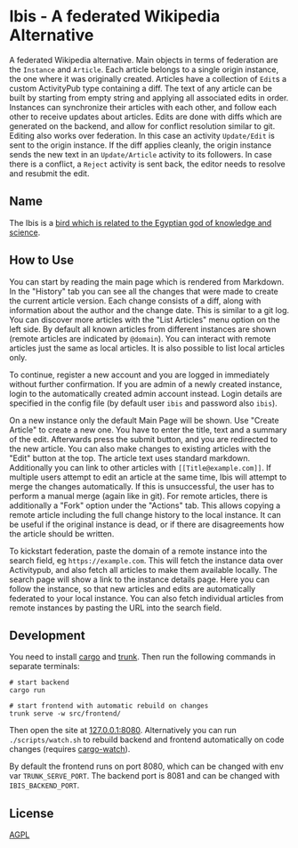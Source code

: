Ibis - A federated Wikipedia Alternative
===

A federated Wikipedia alternative. Main objects in terms of federation are the `Instance` and `Article`. Each article belongs to a single origin instance, the one where it was originally created. Articles have a collection of `Edit`s a custom ActivityPub type containing a diff. The text of any article can be built by starting from empty string and applying all associated edits in order. Instances can synchronize their articles with each other, and follow each other to receive updates about articles. Edits are done with diffs which are generated on the backend, and allow for conflict resolution similar to git. Editing also works over federation. In this case an activity `Update/Edit` is sent to the origin instance. If the diff applies cleanly, the origin instance sends the new text in an `Update/Article` activity to its followers. In case there is a conflict, a `Reject` activity is sent back, the editor needs to resolve and resubmit the edit.

## Name

The Ibis is a [bird which is related to the Egyptian god of knowledge and science](https://en.wikipedia.org/wiki/African_sacred_ibis#In_myth_and_legend).

## How to Use

You can start by reading the main page which is rendered from Markdown. In the "History" tab you can see all the changes that were made to create the current article version. Each change consists of a diff, along with information about the author and the change date. This is similar to a git log. You can discover more articles with the "List Articles" menu option on the left side. By default all known articles from different instances are shown (remote articles are indicated by `@domain`). You can interact with remote articles just the same as local articles. It is also possible to list local articles only.

To continue, register a new account and you are logged in immediately without further confirmation. If you are admin of a newly created instance, login to the automatically created admin account instead. Login details are specified in the config file (by default user `ibis` and password also `ibis`).

On a new instance only the default Main Page will be shown. Use "Create Article" to create a new one. You have to enter the title, text and a summary of the edit. Afterwards press the submit button, and you are redirected to the new article. You can also make changes to existing articles with the "Edit" button at the top. The article text uses standard markdown. Additionally you can link to other articles with `[[Title@example.com]]`. If multiple users attempt to edit an article at the same time, Ibis will attempt to merge the changes automatically. If this is unsuccessful, the user has to perform a manual merge (again like in git). For remote articles, there is additionally a "Fork" option under the "Actions" tab. This allows copying a remote article including the full change history to the local instance. It can be useful if the original instance is dead, or if there are disagreements how the article should be written.

To kickstart federation, paste the domain of a remote instance into the search field, eg `https://example.com`. This will fetch the instance data over Activitypub, and also fetch all articles to make them available locally. The search page will show a link to the instance details page. Here you can follow the instance, so that new articles and edits are automatically federated to your local instance. You can also fetch individual articles from remote instances by pasting the URL into the search field.

## Development

You need to install [cargo](https://rustup.rs/) and [trunk](https://trunkrs.dev). Then run the following commands in separate terminals:
```
# start backend
cargo run

# start frontend with automatic rebuild on changes
trunk serve -w src/frontend/
```

Then open the site at [127.0.0.1:8080](http://127.0.0.1:8080/). Alternatively you can run `./scripts/watch.sh` to rebuild backend and frontend automatically on code changes (requires [cargo-watch](https://crates.io/crates/cargo-watch)).

By default the frontend runs on port 8080, which can be changed with env var `TRUNK_SERVE_PORT`. The backend port is 8081 and can be changed with `IBIS_BACKEND_PORT`.

## License

[AGPL](LICENSE)
